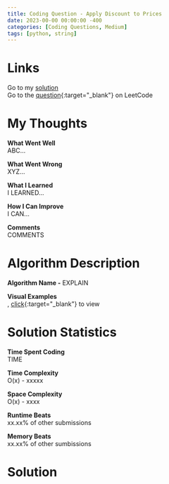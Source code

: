 ```yaml
---
title: Coding Question - Apply Discount to Prices
date: 2023-00-00 00:00:00 -400
categories: [Coding Questions, Medium]
tags: [python, string]
---
```


# Links  

Go to my [solution](#solution)  
Go to the [question](https://leetcode.com/problems/apply-discount-to-prices/description/){:target="_blank"} on LeetCode  

# My Thoughts  

**What Went Well**  
ABC...

**What Went Wrong**  
XYZ...

**What I Learned**  
I LEARNED...

**How I Can Improve**  
I CAN...

**Comments**  
COMMENTS

# Algorithm Description

**Algorithm Name -** EXPLAIN

**Visual Examples**  
, [click](LINK_HERE){:target="_blank"} to view  

# Solution Statistics  

**Time Spent Coding**  
TIME

**Time Complexity**  
O(x) - xxxxx

**Space Complexity**  
O(x) - xxxx

**Runtime Beats**  
xx.xx% of other submissions  

**Memory Beats**  
xx.xx% of other sumbissions  

# Solution  

```python
```

